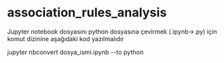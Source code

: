 # association_rules_analysis

Jupyter notebook dosyasını python dosyasına çevirmek (.ipynb->.py) için komut dizinine aşağıdaki kod yazılmalıdır


jupyter nbconvert dosya_ismi.ipynb --to python
